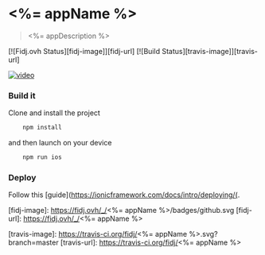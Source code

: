 # <%= appName %>
> <%= appDescription %>

[![Fidj.ovh Status][fidj-image]][fidj-url]
[![Build Status][travis-image]][travis-url]

[![video][youtube-img]][youtube-video]

### Build it

Clone and install the project
```bash
    npm install
```
and then launch on your device
```bash
    npm run ios
```

### Deploy

Follow this [guide](https://ionicframework.com/docs/intro/deploying/(.

[fidj-image]: https://fidj.ovh/_/<%= appName %>/badges/github.svg
[fidj-url]: https://fidj.ovh/_/<%= appName %>

[youtube-img]: http://img.youtube.com/vi/0FbnCWWg_NY/0.jpg
[youtube-video]: https://www.youtube.com/embed/0FbnCWWg_NY?autoplay=true

[travis-image]: https://travis-ci.org/fidj/<%= appName %>.svg?branch=master
[travis-url]: https://travis-ci.org/fidj/<%= appName %>

